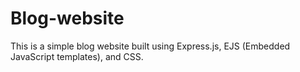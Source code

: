 # Blog-website
This is a simple blog website built using Express.js, EJS (Embedded JavaScript templates), and CSS.
